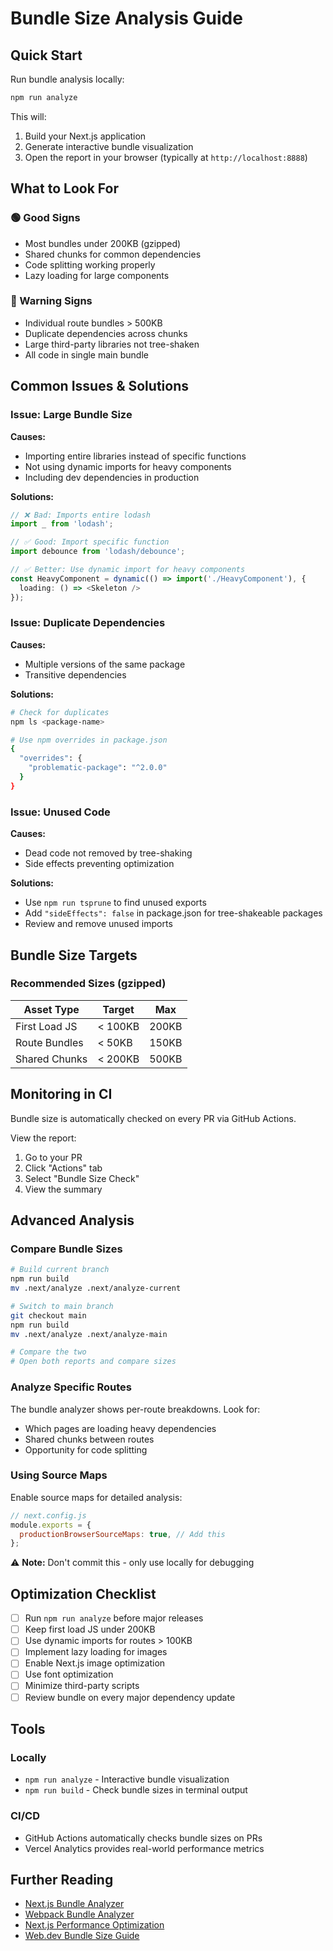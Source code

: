 # Bundle Size Analysis Guide

## Quick Start

Run bundle analysis locally:

```bash
npm run analyze
```

This will:

1. Build your Next.js application
2. Generate interactive bundle visualization
3. Open the report in your browser (typically at `http://localhost:8888`)

## What to Look For

### 🟢 Good Signs

- Most bundles under 200KB (gzipped)
- Shared chunks for common dependencies
- Code splitting working properly
- Lazy loading for large components

### 🔴 Warning Signs

- Individual route bundles > 500KB
- Duplicate dependencies across chunks
- Large third-party libraries not tree-shaken
- All code in single main bundle

## Common Issues & Solutions

### Issue: Large Bundle Size

**Causes:**

- Importing entire libraries instead of specific functions
- Not using dynamic imports for heavy components
- Including dev dependencies in production

**Solutions:**

```typescript
// ❌ Bad: Imports entire lodash
import _ from 'lodash';

// ✅ Good: Import specific function
import debounce from 'lodash/debounce';

// ✅ Better: Use dynamic import for heavy components
const HeavyComponent = dynamic(() => import('./HeavyComponent'), {
  loading: () => <Skeleton />
});
```

### Issue: Duplicate Dependencies

**Causes:**

- Multiple versions of the same package
- Transitive dependencies

**Solutions:**

```bash
# Check for duplicates
npm ls <package-name>

# Use npm overrides in package.json
{
  "overrides": {
    "problematic-package": "^2.0.0"
  }
}
```

### Issue: Unused Code

**Causes:**

- Dead code not removed by tree-shaking
- Side effects preventing optimization

**Solutions:**

- Use `npm run tsprune` to find unused exports
- Add `"sideEffects": false` in package.json for tree-shakeable packages
- Review and remove unused imports

## Bundle Size Targets

### Recommended Sizes (gzipped)

| Asset Type    | Target  | Max   |
| ------------- | ------- | ----- |
| First Load JS | < 100KB | 200KB |
| Route Bundles | < 50KB  | 150KB |
| Shared Chunks | < 200KB | 500KB |

## Monitoring in CI

Bundle size is automatically checked on every PR via GitHub Actions.

View the report:

1. Go to your PR
2. Click "Actions" tab
3. Select "Bundle Size Check"
4. View the summary

## Advanced Analysis

### Compare Bundle Sizes

```bash
# Build current branch
npm run build
mv .next/analyze .next/analyze-current

# Switch to main branch
git checkout main
npm run build
mv .next/analyze .next/analyze-main

# Compare the two
# Open both reports and compare sizes
```

### Analyze Specific Routes

The bundle analyzer shows per-route breakdowns. Look for:

- Which pages are loading heavy dependencies
- Shared chunks between routes
- Opportunity for code splitting

### Using Source Maps

Enable source maps for detailed analysis:

```javascript
// next.config.js
module.exports = {
  productionBrowserSourceMaps: true, // Add this
};
```

⚠️ **Note:** Don't commit this - only use locally for debugging

## Optimization Checklist

- [ ] Run `npm run analyze` before major releases
- [ ] Keep first load JS under 200KB
- [ ] Use dynamic imports for routes > 100KB
- [ ] Implement lazy loading for images
- [ ] Enable Next.js image optimization
- [ ] Use font optimization
- [ ] Minimize third-party scripts
- [ ] Review bundle on every major dependency update

## Tools

### Locally

- `npm run analyze` - Interactive bundle visualization
- `npm run build` - Check bundle sizes in terminal output

### CI/CD

- GitHub Actions automatically checks bundle sizes on PRs
- Vercel Analytics provides real-world performance metrics

## Further Reading

- [Next.js Bundle Analyzer](https://github.com/vercel/next.js/tree/canary/packages/next-bundle-analyzer)
- [Webpack Bundle Analyzer](https://github.com/webpack-contrib/webpack-bundle-analyzer)
- [Next.js Performance Optimization](https://nextjs.org/docs/app/building-your-application/optimizing)
- [Web.dev Bundle Size Guide](https://web.dev/reduce-javascript-payloads-with-code-splitting/)

